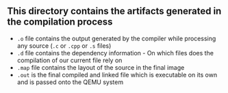 ## This directory contains the artifacts generated in the compilation process

* `.o` file contains the output generated by the compiler while processing any source (`.c` or `.cpp` or `.s` files)
* `.d` file contains the dependency information - On which files does the compilation of our current file rely on
* `.map` file contains the layout of the source in the final image
* `.out` is the final compiled and linked file which is executable on its own and is passed onto the QEMU system 